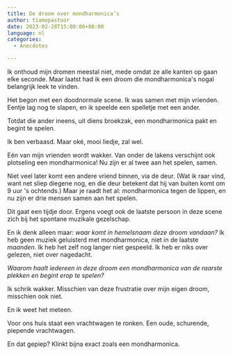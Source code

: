 ```yaml
---
title: De droom over mondharmonica’s
author: tiamopastoor
date: 2023-02-28T15:00:00+00:00
language: nl
categories:
  - Anecdotes

---
```

Ik onthoud mijn dromen meestal niet, mede omdat ze alle kanten op gaan elke seconde. Maar laatst had ik een droom die mondharmonica's nogal belangrijk leek te vinden. 

Het begon met een doodnormale scene. Ik was samen met mijn vrienden. Eentje lag nog te slapen, en ik speelde een spelletje met een ander.

Totdat die ander ineens, uit diens broekzak, een mondharmonica pakt en begint te spelen.

Ik ben verbaasd. Maar oké, mooi liedje, zal wel.

Eén van mijn vrienden wordt wakker. Van onder de lakens verschijnt ook plotseling een mondharmonica! Nu zijn er al twee aan het spelen, samen.

Niet veel later komt een andere vriend binnen, via de deur. (Wat ik raar vind, want net sliep diegene nog, en die deur betekent dat hij van buiten komt om 9 uur 's ochtends.) Maar je raadt het al: mondharmonica tegen de lippen, en nu zijn er drie mensen samen aan het spelen.

Dit gaat een tijdje door. Ergens voegt ook de laatste persoon in deze scene zich bij het spontane muzikale gezelschap.

En ik denk alleen maar: _waar komt in hemelsnaam deze droom vandaan?_ Ik heb geen muziek geluisterd met mondharmonica, niet in de laatste _maanden_. Ik heb het zelf nog langer niet gespeeld. Ik heb er niks over gelezen, niet over nagedacht.

_Waarom haalt iedereen in deze droom een mondharmonica van de raarste plekken en begint erop te spelen?_

Ik schrik wakker. Misschien van deze frustratie over mijn eigen droom, misschien ook niet.

En ik weet het meteen.

Voor ons huis staat een vrachtwagen te ronken. Een oude, schurende, piepende vrachtwagen. 

En dat gepiep? Klinkt bijna exact zoals een mondharmonica.